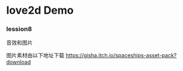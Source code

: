 # love2d Demo

### lession8

音效和图片

图片素材由以下地址下载
https://gisha.itch.io/spaceships-asset-pack?download